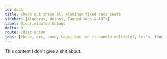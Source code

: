 ```yaml
---
id: doc1
title: Check out these all aluminum fixed race seats
sidebar: [Algebras, Unions, Tagged Subs & ADTs]
label: Discriminated Unions
delta: 0
route: /disc-union
tags: [these, are, some, tags, but can it handle multiple?, let's, find, out]
---
```


This content I don't give a shit about.
